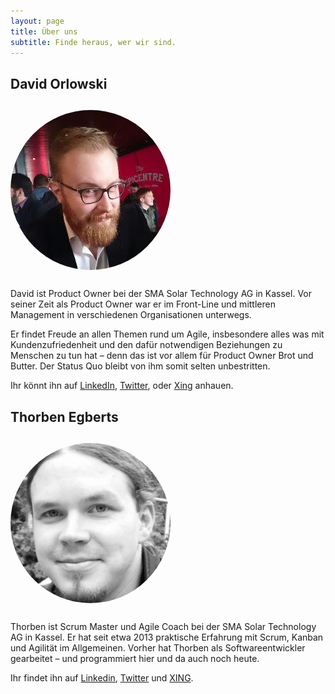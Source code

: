 ```yaml
---
layout: page
title: Über uns
subtitle: Finde heraus, wer wir sind.
---
```


<style>
.gravatar-avatar {
  margin: 12px 0 12px 0;
  height: 256px;
	border-radius: 50%;
	-moz-border-radius: 50%;
	-webkit-border-radius: 50%;
}
</style>

## David Orlowski

<img src="/assets/img/davidorlowski.jpg" class="gravatar-avatar">

David ist Product Owner bei der SMA Solar Technology AG in Kassel. Vor seiner Zeit als Product Owner war er im Front-Line und mittleren Management in verschiedenen Organisationen unterwegs.

Er findet Freude an allen Themen rund um Agile, insbesondere alles was mit Kundenzufriedenheit und den dafür notwendigen Beziehungen zu Menschen zu tun hat – denn das ist vor allem für Product Owner Brot und Butter. Der Status Quo bleibt von ihm somit selten unbestritten.

Ihr könnt ihn auf [LinkedIn](https://www.linkedin.com/in/david-orlowski-08334971/), [Twitter](https://twitter.com/DavidOrlowski3), oder [Xing](https://www.xing.com/profile/David_Orlowski3) anhauen.

## Thorben Egberts

<img src="/assets/img/thorbenegberts.jpg" class="gravatar-avatar">

Thorben ist Scrum Master und Agile Coach bei der SMA Solar Technology AG in Kassel. Er hat seit etwa 2013 praktische Erfahrung mit Scrum, Kanban und Agilität im Allgemeinen. Vorher hat Thorben als Softwareentwickler gearbeitet – und programmiert hier und da auch noch heute.

Ihr findet ihn auf [Linkedin](https://www.linkedin.com/pub/thorben-egberts/85/690/94b), [Twitter](https://twitter.com/thorbenegberts) und [XING](https://www.xing.com/profile/Thorben_Egberts).
